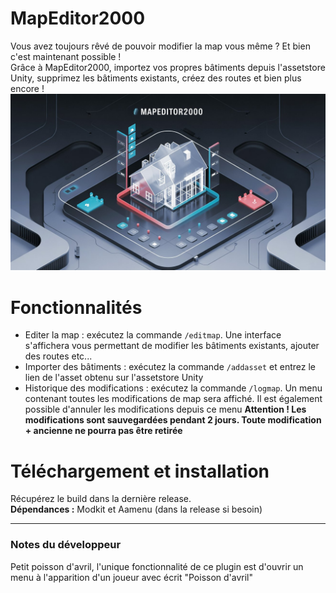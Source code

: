 # MapEditor2000
Vous avez toujours rêvé de pouvoir modifier la map vous même ? Et bien c'est maintenant possible !  
Grâce à MapEditor2000, importez vos propres bâtiments depuis l'assetstore Unity, supprimez les bâtiments existants, créez des routes et bien plus encore !  
![](a-3d-illustration-of-a-futuristic-interf_HKFKukBcQTuGKdtgUoL4ZQ_HpFTywE8SbiFllRAT821Fg.jpeg)

# Fonctionnalités
- Editer la map : exécutez la commande `/editmap`. Une interface s'affichera vous permettant de modifier les bâtiments existants, ajouter des routes etc...  
- Importer des bâtiments : exécutez la commande `/addasset` et entrez le lien de l'asset obtenu sur l'assetstore Unity
- Historique des modifications : exécutez la commande `/logmap`. Un menu contenant toutes les modifications de map sera affiché. Il est également possible d'annuler les modifications depuis ce menu
**Attention ! Les modifications sont sauvegardées pendant 2 jours. Toute modification + ancienne ne pourra pas être retirée**

# Téléchargement et installation
Récupérez le build dans la dernière release.  
**Dépendances :** Modkit et Aamenu (dans la release si besoin)  

-------------

### Notes du développeur
Petit poisson d'avril, l'unique fonctionnalité de ce plugin est d'ouvrir un menu à l'apparition d'un joueur avec écrit "Poisson d'avril"
